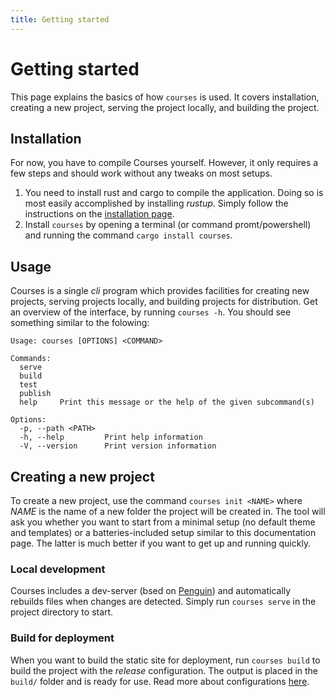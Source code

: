 ```yaml
---
title: Getting started
---
```


# Getting started
This page explains the basics of how `courses` is used. It covers installation, creating a new project, serving the project locally, and building the project.

## Installation
For now, you have to compile Courses yourself. However, it only requires a few steps and should work without any tweaks on most setups.



1. You need to install rust and cargo to compile the application. Doing so is most easily accomplished by installing *rustup*. Simply follow the instructions on the [installation page](https://rustup.rs/).
2. Install `courses` by opening a terminal (or command promt/powershell) and running the command `cargo install courses`.


## Usage
Courses is a single *cli* program which provides facilities for creating new projects, serving projects locally, and building projects for distribution. Get an overview of the interface, by running `courses -h`. You should see something similar to the folowing:

```text
Usage: courses [OPTIONS] <COMMAND>

Commands:
  serve    
  build    
  test     
  publish  
  help     Print this message or the help of the given subcommand(s)

Options:
  -p, --path <PATH>  
  -h, --help         Print help information
  -V, --version      Print version information
```

## Creating a new project
To create a new project, use the command `courses init <NAME>` where *NAME* is the name of a new folder the project will be created in. The tool will ask you whether you want to start from a minimal setup (no default theme and templates) or a batteries-included setup similar to this documentation page. The latter is much better if you want to get up and running quickly.

### Local development
Courses includes a dev-server (bsed on [Penguin](https://crates.io/crates/penguin/0.1.7)) and automatically rebuilds files when changes are detected. Simply run `courses serve` in the project directory to start.

### Build for deployment
When you want to build the static site for deployment, run `courses build` to build the project with the *release* configuration. The output is placed in the `build/` folder and is ready for use. Read more about configurations [here](/courses/documentation/02_project_organisation).